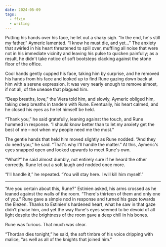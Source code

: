 ```yaml
---
date: 2024-05-09
tags:
  - ffxiv
  - writing
---
```


Putting his hands over his face, he let out a shaky sigh. “In the end, he's still my father,” Aymeric lamented. “I know he must die, and yet…” The anxiety that swirled in his heart threatened to spill over, muffling all noise that were not in his immediate vicinity and leaving his pulse to quicken painfully; as a result, he didn't take notice of soft bootsteps clacking against the stone floor of the office.

Cool hands gently cupped his face, taking him by surprise, and he removed his hands from his face and looked up to find Rune gazing down back at him with a serene expression. It was very nearly enough to remove almost, if not all, of the unease that plagued him.

“Deep breaths, love,” the Viera told him, and slowly, Aymeric obliged him, taking deep breaths in tandem with Rune. Eventually, his heart calmed, and he closed his eyes as he let himself be held.

“Thank you,” he said gratefully, leaning against the touch, and Rune hummed in response. “I should know better than to let my anxiety get the best of me – not when my people need me the most.” 

The gentle hands that held him moved slightly as Rune nodded. “And they do need you,” he said. “That's why I'll handle the matter.” At this, Aymeric's eyes snapped open and looked upwards to meet Rune's own.

“What?” he said almost dumbly, not entirely sure if he heard the other correctly. Rune let out a soft laugh and nodded once more.

“I'll handle it,” he repeated. “You will stay here. I will kill him myself.”

---

“Are you certain about this, Rune?” Estinien asked, his arms crossed as he leaned against the walls of the room. “There's thirteen of them and only one of you.” Rune gave a simple nod in response and turned his gaze towards the Elezen. Thanks to Estinien's hardened heart, what he saw in that gaze didn’t phase him, and yet the way Rune's eyes seemed to be devoid of all light despite the brightness of the room gave a deep chill in his bones. 

Rune was furious. That much was clear.

“Thordan dies tonight,” he said, the soft timbre of his voice dripping with malice, “as well as all of the knights that joined him.”